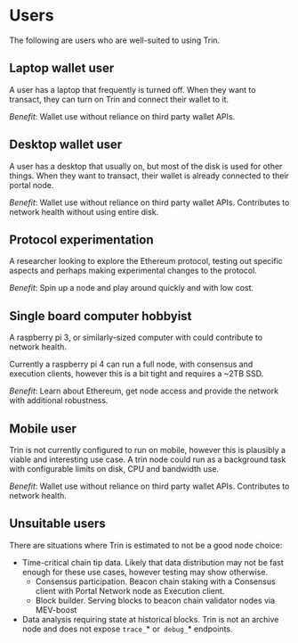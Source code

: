 # Users

The following are users who are well-suited to using Trin.

## Laptop wallet user

A user has a laptop that frequently is turned off. When
they want to transact, they can turn on Trin and connect their
wallet to it.

*Benefit*: Wallet use without reliance on third party wallet APIs.

## Desktop wallet user

A user has a desktop that usually on, but most of the disk is used for other things.
When they want to transact, their wallet is already connected to their portal node.

*Benefit*: Wallet use without reliance on third party wallet APIs. Contributes to
network health without using entire disk.

## Protocol experimentation

A researcher looking to explore the Ethereum protocol, testing out
specific aspects and perhaps making experimental changes to the protocol.

*Benefit*: Spin up a node and play around quickly and with low cost.

## Single board computer hobbyist

A raspberry pi 3, or similarly-sized computer with could contribute
to network health.

Currently a raspberry pi 4 can run a full node, with consensus
and execution clients, however this is a bit tight and requires a ~2TB SSD.

*Benefit*: Learn about Ethereum, get node access and provide the
network with additional robustness.

## Mobile user

Trin is not currently configured to run on mobile, however this is plausibly
a viable and interesting use case. A trin node could run as a background
task with configurable limits on disk, CPU and bandwidth use.

*Benefit*: Wallet use without reliance on third party wallet APIs. Contributes to
network health.

## Unsuitable users

There are situations where Trin is estimated to not be a good node choice:
- Time-critical chain tip data. Likely that data distribution may not be fast enough for these
    use cases, however testing may show otherwise.
    - Consensus participation. Beacon chain staking with a Consensus client with Portal Network node as Execution client.
    - Block builder. Serving blocks to beacon chain validator nodes via MEV-boost
- Data analysis requiring state at historical blocks. Trin is not an archive node and does not
    expose `trace_`* or` debug_`* endpoints.

